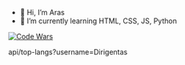 - 👋 Hi, I’m Aras
- 🌱 I’m currently learning HTML, CSS, JS, Python

[![Code Wars](https://www.codewars.com/users/Dirigentas/badges/large)](https://www.codewars.com/users/Dirigentas)

api/top-langs?username=Dirigentas

<!---
Dirigentas/Dirigentas is a ✨ special ✨ repository because its `README.md` (this file) appears on your GitHub profile.
You can click the Preview link to take a look at your changes.

- 👀 I’m interested in ...
- 💞️ I’m looking to collaborate on ...
- 📫 How to reach me ...
--->
